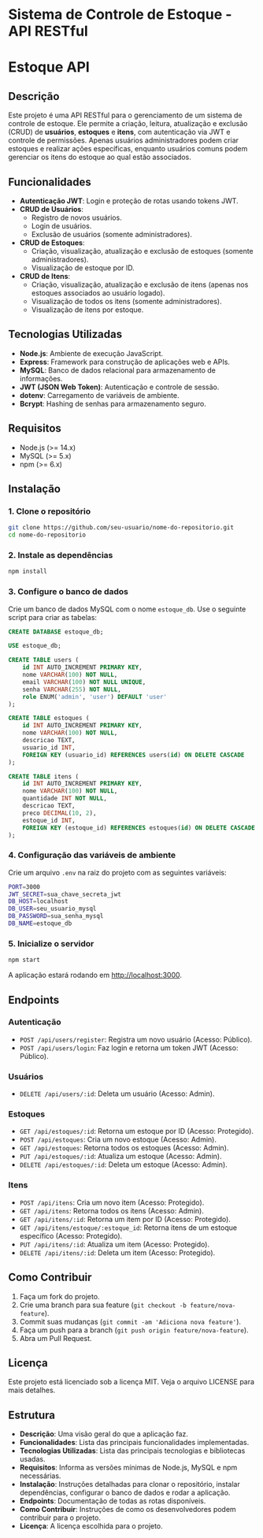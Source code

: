 # Sistema de Controle de Estoque - API RESTful
# Estoque API

## Descrição
Este projeto é uma API RESTful para o gerenciamento de um sistema de controle de estoque. Ele permite a criação, leitura, atualização e exclusão (CRUD) de **usuários**, **estoques** e **itens**, com autenticação via JWT e controle de permissões. Apenas usuários administradores podem criar estoques e realizar ações específicas, enquanto usuários comuns podem gerenciar os itens do estoque ao qual estão associados.

## Funcionalidades
- **Autenticação JWT**: Login e proteção de rotas usando tokens JWT.
- **CRUD de Usuários**:
    - Registro de novos usuários.
    - Login de usuários.
    - Exclusão de usuários (somente administradores).
- **CRUD de Estoques**:
    - Criação, visualização, atualização e exclusão de estoques (somente administradores).
    - Visualização de estoque por ID.
- **CRUD de Itens**:
    - Criação, visualização, atualização e exclusão de itens (apenas nos estoques associados ao usuário logado).
    - Visualização de todos os itens (somente administradores).
    - Visualização de itens por estoque.

## Tecnologias Utilizadas
- **Node.js**: Ambiente de execução JavaScript.
- **Express**: Framework para construção de aplicações web e APIs.
- **MySQL**: Banco de dados relacional para armazenamento de informações.
- **JWT (JSON Web Token)**: Autenticação e controle de sessão.
- **dotenv**: Carregamento de variáveis de ambiente.
- **Bcrypt**: Hashing de senhas para armazenamento seguro.

## Requisitos
- Node.js (>= 14.x)
- MySQL (>= 5.x)
- npm (>= 6.x)

## Instalação

### 1. Clone o repositório
```bash
git clone https://github.com/seu-usuario/nome-do-repositorio.git
cd nome-do-repositorio
```

### 2. Instale as dependências
```bash
npm install
```

### 3. Configure o banco de dados
Crie um banco de dados MySQL com o nome `estoque_db`. Use o seguinte script para criar as tabelas:
```sql
CREATE DATABASE estoque_db;

USE estoque_db;

CREATE TABLE users (
    id INT AUTO_INCREMENT PRIMARY KEY,
    nome VARCHAR(100) NOT NULL,
    email VARCHAR(100) NOT NULL UNIQUE,
    senha VARCHAR(255) NOT NULL,
    role ENUM('admin', 'user') DEFAULT 'user'
);

CREATE TABLE estoques (
    id INT AUTO_INCREMENT PRIMARY KEY,
    nome VARCHAR(100) NOT NULL,
    descricao TEXT,
    usuario_id INT,
    FOREIGN KEY (usuario_id) REFERENCES users(id) ON DELETE CASCADE
);

CREATE TABLE itens (
    id INT AUTO_INCREMENT PRIMARY KEY,
    nome VARCHAR(100) NOT NULL,
    quantidade INT NOT NULL,
    descricao TEXT,
    preco DECIMAL(10, 2),
    estoque_id INT,
    FOREIGN KEY (estoque_id) REFERENCES estoques(id) ON DELETE CASCADE
);
```

### 4. Configuração das variáveis de ambiente
Crie um arquivo `.env` na raiz do projeto com as seguintes variáveis:
```bash
PORT=3000
JWT_SECRET=sua_chave_secreta_jwt
DB_HOST=localhost
DB_USER=seu_usuario_mysql
DB_PASSWORD=sua_senha_mysql
DB_NAME=estoque_db
```

### 5. Inicialize o servidor
```bash
npm start
```
A aplicação estará rodando em [http://localhost:3000](http://localhost:3000).

## Endpoints

### Autenticação
- `POST /api/users/register`: Registra um novo usuário (Acesso: Público).
- `POST /api/users/login`: Faz login e retorna um token JWT (Acesso: Público).

### Usuários
- `DELETE /api/users/:id`: Deleta um usuário (Acesso: Admin).

### Estoques
- `GET /api/estoques/:id`: Retorna um estoque por ID (Acesso: Protegido).
- `POST /api/estoques`: Cria um novo estoque (Acesso: Admin).
- `GET /api/estoques`: Retorna todos os estoques (Acesso: Admin).
- `PUT /api/estoques/:id`: Atualiza um estoque (Acesso: Admin).
- `DELETE /api/estoques/:id`: Deleta um estoque (Acesso: Admin).

### Itens
- `POST /api/itens`: Cria um novo item (Acesso: Protegido).
- `GET /api/itens`: Retorna todos os itens (Acesso: Admin).
- `GET /api/itens/:id`: Retorna um item por ID (Acesso: Protegido).
- `GET /api/itens/estoque/:estoque_id`: Retorna itens de um estoque específico (Acesso: Protegido).
- `PUT /api/itens/:id`: Atualiza um item (Acesso: Protegido).
- `DELETE /api/itens/:id`: Deleta um item (Acesso: Protegido).

## Como Contribuir
1. Faça um fork do projeto.
2. Crie uma branch para sua feature (`git checkout -b feature/nova-feature`).
3. Commit suas mudanças (`git commit -am 'Adiciona nova feature'`).
4. Faça um push para a branch (`git push origin feature/nova-feature`).
5. Abra um Pull Request.

## Licença
Este projeto está licenciado sob a licença MIT. Veja o arquivo LICENSE para mais detalhes.

## Estrutura
- **Descrição**: Uma visão geral do que a aplicação faz.
- **Funcionalidades**: Lista das principais funcionalidades implementadas.
- **Tecnologias Utilizadas**: Lista das principais tecnologias e bibliotecas usadas.
- **Requisitos**: Informa as versões mínimas de Node.js, MySQL e npm necessárias.
- **Instalação**: Instruções detalhadas para clonar o repositório, instalar dependências, configurar o banco de dados e rodar a aplicação.
- **Endpoints**: Documentação de todas as rotas disponíveis.
- **Como Contribuir**: Instruções de como os desenvolvedores podem contribuir para o projeto.
- **Licença**: A licença escolhida para o projeto.
